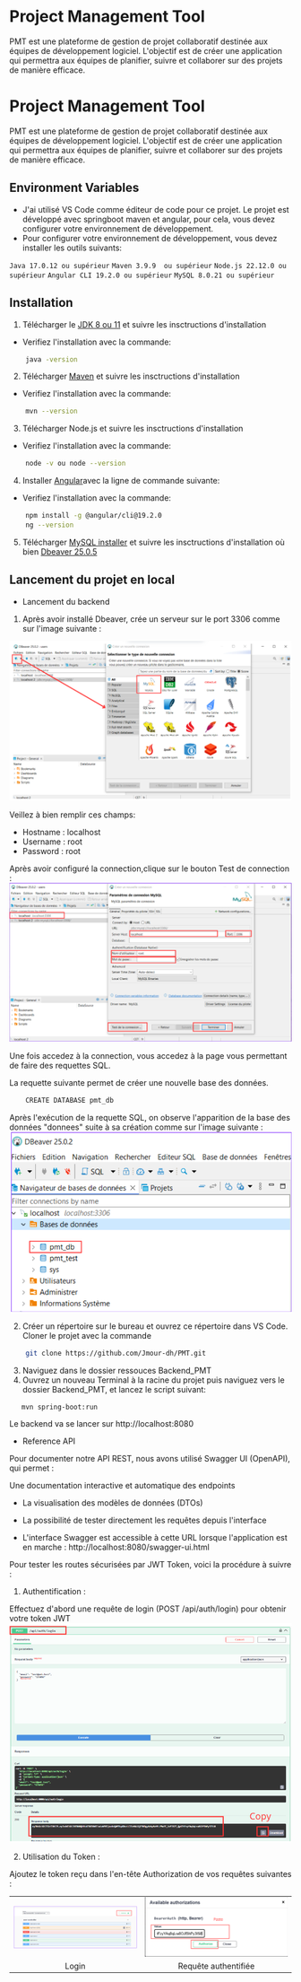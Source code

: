 # Project Management Tool

PMT est une plateforme de gestion de projet collaboratif destinée aux équipes de développement logiciel. L'objectif est de créer une application qui permettra aux équipes de planifier, suivre et collaborer sur des projets de manière efficace.

# Project Management Tool

PMT est une plateforme de gestion de projet collaboratif destinée aux équipes de développement logiciel. L'objectif est de créer une application qui permettra aux équipes de planifier, suivre et collaborer sur des projets de manière efficace.


## Environment Variables

- J'ai utilisé VS Code comme éditeur de code pour ce projet. Le projet est développé avec springboot maven et angular, pour cela, vous devez configurer votre environnement de développement.
- Pour configurer votre environnement de développement, vous devez installer les outils suivants:

`Java 17.0.12 ou supérieur` 
`Maven 3.9.9  ou supérieur`
`Node.js 22.12.0 ou supérieur`
`Angular CLI 19.2.0 ou supérieur`
`MySQL 8.0.21 ou supérieur`

## Installation

1. Télécharger le  [JDK 8 ou 11](https://www.oracle.com/java/technologies/downloads/) et suivre les insctructions d'installation
- Verifiez l'installation avec la commande:

```bash
    java -version
```
2. Télécharger [Maven](https://maven.apache.org/install.html)  et suivre les insctructions d'installation
- Verifiez l'installation avec la commande:

```bash
    mvn --version
```
3. Télécharger Node.js et suivre les insctructions d'installation
- Verifiez l'installation avec la commande:

```bash
    node -v ou node --version
```
4. Installer [Angular](https://angular.dev/installation)avec la ligne de commande suivante:
- Verifiez l'installation avec la commande:

```bash
    npm install -g @angular/cli@19.2.0
    ng --version
```
5. Télécharger [MySQL installer](https://dev.mysql.com/downloads/installe/)  et suivre les insctructions d'installation où bien [Dbeaver 25.0.5](https://dbeaver.io/download/)



## Lancement du projet en local
-  Lancement du backend

1. Après avoir installé Dbeaver, crée un serveur sur le port 3306 comme 
        sur l'image suivante :
<img src="./screenshot\step_1.png" alt="Step_1" >


Veillez à bien remplir ces champs:

* Hostname : localhost
* Username : root
* Password : root

Après avoir configuré la connection,clique sur le bouton Test de connection :
<img src="./screenshot\step_2.png" alt="Step_2" >

Une fois accedez à la connection, vous accedez à la page vous permettant de faire des requettes SQL.

La requette suivante permet de créer une nouvelle base des données.

```bash
    CREATE DATABASE pmt_db
```

Après l'exécution de la requette SQL, on observe l'apparition de la base des données "donnees" suite à sa création comme sur l'image suivante :
<img src="./screenshot\step_3.png" alt="Step_3" >


2. Créer un répertoire sur le bureau et ouvrez ce répertoire dans VS Code. Cloner le projet avec la commande

```bash
    git clone https://github.com/Jmour-dh/PMT.git
```

3. Naviguez dans le dossier ressouces Backend_PMT
4. Ouvrez un nouveau Terminal à la racine du projet puis naviguez vers le dossier Backend_PMT, et lancez le script suivant:


```bash
   mvn spring-boot:run  
```

Le backend va se lancer sur http://localhost:8080


-  Reference API

Pour documenter notre API REST, nous avons utilisé Swagger UI (OpenAPI), qui permet :

Une documentation interactive et automatique des endpoints

* La visualisation des modèles de données (DTOs)

* La possibilité de tester directement les requêtes depuis l'interface

* L'interface Swagger est accessible à cette URL lorsque l'application est en marche :
http://localhost:8080/swagger-ui.html

Pour tester les routes sécurisées par JWT Token, voici la procédure à suivre :

1. Authentification :

Effectuez d'abord une requête de login (POST /api/auth/login) pour obtenir votre token JWT
<img src="./screenshot\step_4.png" alt="Step_4" >

2. Utilisation du Token :

Ajoutez le token reçu dans l'en-tête Authorization de vos requêtes suivantes :
<table>
  <tr>
    <td><img src="./screenshot/step_5.png" alt="Step 5" width="100%"></td>
    <td><img src="./screenshot/step_6.png" alt="Step 6" width="100%"></td>
  </tr>
  <tr>
    <td align="center">Login</td>
    <td align="center">Requête authentifiée</td>
  </tr>
</table>


